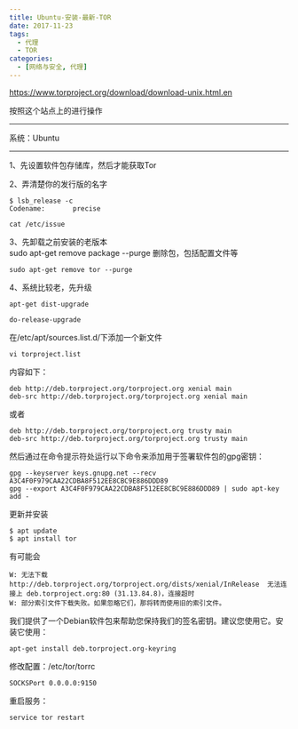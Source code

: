 ```yaml
---
title: Ubuntu-安装-最新-TOR
date: 2017-11-23
tags: 
  - 代理
  - TOR
categories:
  - [网络与安全, 代理]
---
```




https://www.torproject.org/download/download-unix.html.en

按照这个站点上的进行操作

---
系统：Ubuntu

---

1、先设置软件包存储库，然后才能获取Tor

2、弄清楚你的发行版的名字
```
$ lsb_release -c
Codename:       precise

cat /etc/issue

```
 
3、先卸载之前安装的老版本  
sudo apt-get remove package --purge 删除包，包括配置文件等
```
sudo apt-get remove tor --purge
```

4、系统比较老，先升级
```
apt-get dist-upgrade

do-release-upgrade
```

在/etc/apt/sources.list.d/下添加一个新文件
```
vi torproject.list
```
内容如下：
```
deb http://deb.torproject.org/torproject.org xenial main
deb-src http://deb.torproject.org/torproject.org xenial main
```
或者
```
deb http://deb.torproject.org/torproject.org trusty main
deb-src http://deb.torproject.org/torproject.org trusty main
```


然后通过在命令提示符处运行以下命令来添加用于签署软件包的gpg密钥：

```
gpg --keyserver keys.gnupg.net --recv A3C4F0F979CAA22CDBA8F512EE8CBC9E886DDD89
gpg --export A3C4F0F979CAA22CDBA8F512EE8CBC9E886DDD89 | sudo apt-key add -
```

更新并安装

```
$ apt update
$ apt install tor
```


有可能会
```
W: 无法下载 http://deb.torproject.org/torproject.org/dists/xenial/InRelease  无法连接上 deb.torproject.org:80 (31.13.84.8)，连接超时
W: 部分索引文件下载失败。如果忽略它们，那将转而使用旧的索引文件。

```


我们提供了一个Debian软件包来帮助您保持我们的签名密钥。建议您使用它。安装它使用：

```
apt-get install deb.torproject.org-keyring

```



修改配置：/etc/tor/torrc

```
SOCKSPort 0.0.0.0:9150
```

重启服务：
```
service tor restart

```
